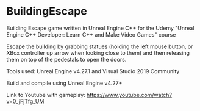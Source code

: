 # BuildingEscape
Building Escape game written in Unreal Engine C++ for the Udemy "Unreal Engine C++ Developer: Learn C++ and Make Video Games" course 

Escape the building by grabbing statues (holding the left mouse button, or XBox controller up arrow when looking close to them) and then releasing them on top of the pedestals to open the doors.

Tools used: Unreal Engine v4.27.1 and Visual Studio 2019 Community

Build and compile using Unreal Engine v4.27+

Link to Youtube with gameplay: https://www.youtube.com/watch?v=0_jFjTfg_UM
